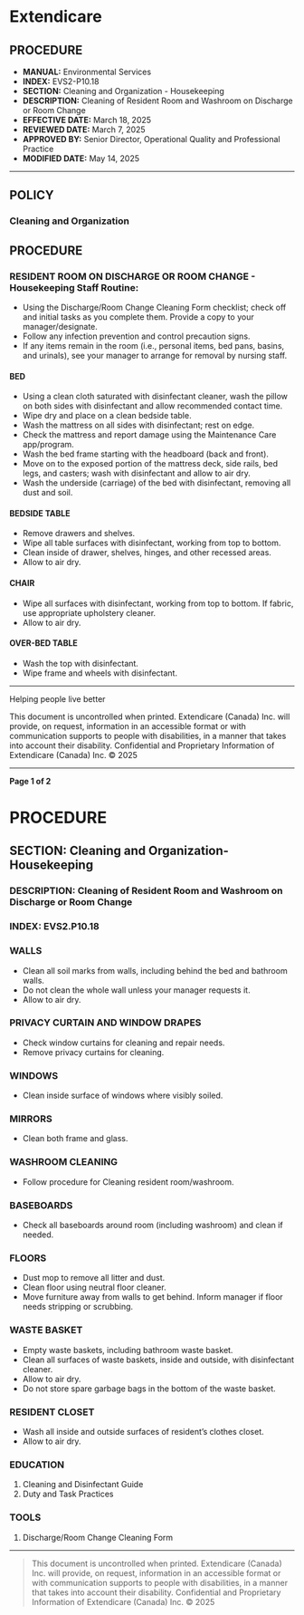 # Extendicare

## PROCEDURE

- **MANUAL:** Environmental Services
- **INDEX:** EVS2-P10.18
- **SECTION:** Cleaning and Organization - Housekeeping
- **DESCRIPTION:** Cleaning of Resident Room and Washroom on Discharge or Room Change
- **EFFECTIVE DATE:** March 18, 2025
- **REVIEWED DATE:** March 7, 2025
- **APPROVED BY:** Senior Director, Operational Quality and Professional Practice
- **MODIFIED DATE:** May 14, 2025

----

## POLICY

### Cleaning and Organization

## PROCEDURE

### RESIDENT ROOM ON DISCHARGE OR ROOM CHANGE - Housekeeping Staff Routine:

- Using the Discharge/Room Change Cleaning Form checklist; check off and initial tasks as you complete them. Provide a copy to your manager/designate.
- Follow any infection prevention and control precaution signs.
- If any items remain in the room (i.e., personal items, bed pans, basins, and urinals), see your manager to arrange for removal by nursing staff.

#### BED

- Using a clean cloth saturated with disinfectant cleaner, wash the pillow on both sides with disinfectant and allow recommended contact time.
- Wipe dry and place on a clean bedside table.
- Wash the mattress on all sides with disinfectant; rest on edge.
- Check the mattress and report damage using the Maintenance Care app/program.
- Wash the bed frame starting with the headboard (back and front).
- Move on to the exposed portion of the mattress deck, side rails, bed legs, and casters; wash with disinfectant and allow to air dry.
- Wash the underside (carriage) of the bed with disinfectant, removing all dust and soil.

#### BEDSIDE TABLE

- Remove drawers and shelves.
- Wipe all table surfaces with disinfectant, working from top to bottom.
- Clean inside of drawer, shelves, hinges, and other recessed areas.
- Allow to air dry.

#### CHAIR

- Wipe all surfaces with disinfectant, working from top to bottom. If fabric, use appropriate upholstery cleaner.
- Allow to air dry.

#### OVER-BED TABLE

- Wash the top with disinfectant.
- Wipe frame and wheels with disinfectant.

----

Helping people live better

This document is uncontrolled when printed. Extendicare (Canada) Inc. will provide, on request, information in an accessible format or with communication supports to people with disabilities, in a manner that takes into account their disability. Confidential and Proprietary Information of Extendicare (Canada) Inc. © 2025

----

**Page 1 of 2**

# PROCEDURE

## SECTION: Cleaning and Organization-Housekeeping
### DESCRIPTION: Cleaning of Resident Room and Washroom on Discharge or Room Change
### INDEX: EVS2.P10.18

### WALLS
- Clean all soil marks from walls, including behind the bed and bathroom walls.
- Do not clean the whole wall unless your manager requests it.
- Allow to air dry.

### PRIVACY CURTAIN AND WINDOW DRAPES
- Check window curtains for cleaning and repair needs.
- Remove privacy curtains for cleaning.

### WINDOWS
- Clean inside surface of windows where visibly soiled.

### MIRRORS
- Clean both frame and glass.

### WASHROOM CLEANING
- Follow procedure for Cleaning resident room/washroom.

### BASEBOARDS
- Check all baseboards around room (including washroom) and clean if needed.

### FLOORS
- Dust mop to remove all litter and dust.
- Clean floor using neutral floor cleaner.
- Move furniture away from walls to get behind. Inform manager if floor needs stripping or scrubbing.

### WASTE BASKET
- Empty waste baskets, including bathroom waste basket.
- Clean all surfaces of waste baskets, inside and outside, with disinfectant cleaner.
- Allow to air dry.
- Do not store spare garbage bags in the bottom of the waste basket.

### RESIDENT CLOSET
- Wash all inside and outside surfaces of resident’s clothes closet.
- Allow to air dry.

### EDUCATION
1. Cleaning and Disinfectant Guide
2. Duty and Task Practices

### TOOLS
1. Discharge/Room Change Cleaning Form

----

> This document is uncontrolled when printed.
> Extendicare (Canada) Inc. will provide, on request, information in an accessible format or with communication supports to people with disabilities, in a manner that takes into account their disability.
> Confidential and Proprietary Information of Extendicare (Canada) Inc. © 2025